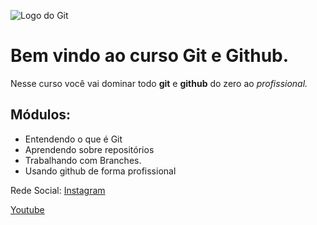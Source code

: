 ![Logo do Git](https://encrypted-tbn0.gstatic.com/images?q=tbn:ANd9GcQp3dMZHVV51klEwe2rRRLScE0ggEnGwnYJAibEVnuyBUMV4LMt-QlCdGLmq799laaaQ1w&usqp=CAU)

# Bem vindo ao curso Git e Github.
Nesse curso você vai dominar todo **git** e **github** do zero ao _profissional._

## Módulos:
* Entendendo o que é Git
* Aprendendo sobre repositórios
* Trabalhando com Branches.
* Usando github de forma profissional

Rede Social:
[Instagram]()

[Youtube]()
